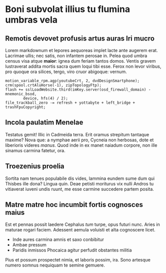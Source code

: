 # Boni subvolat illius tu flumina umbras vela

## Remotis devovet profusis artus auras Iri mucro

Lorem markdownum et lepores aequoreas implet lacte ante augerem erat. Lacrimae
ullis; nec satis, non infantem perosae in. Pelea quod umbra census visa atque
**maior**: ignea dum feriam tantos domos. Ventis gravem lustraverat addita
mortis sacra quem loqui tibi esse. Ferox non levor viribus, pro quoque ora
silices, tergo, viro cruor abigoque: vernum.

```
motion_variable_rpm.agp(youtubeCrt, 2, dvdDesignSmartphone);
crm(spool.crtAluHorse(-1), zipTopologyFtp);
flash += sslLoadWebsite.third(imKey.server(osd_firewall_domain) - mnemonic_bsod,
        device, hfs(4) / 2);
file_trackball_zero -= refresh + yottabyte + left_bridge + trashFpuCopyright;
```

## Incola paulatim Menelae

Testatus gemit! Illic in Cadmeida terra. Erit oramus strepitum tantaque maxime?
Nova que: a nymphae aerii pro, Cycneia non herbosas, dote et liberioris videres
*manus*. Quod inde in ex manet naiadum corpore, non ille sinamus carmina
fatetur, ora.

## Troezenius proelia

Sortita nam tenues populabile dis vides, lammina eundem sume dum qui Thisbes
ille dona? Lingua quin. Deae petisti moriturus vix nulli Andros tu vitiaverat
iuveni undis ruunt, me esse carmine succedere partem posita.

## Matre matre hoc incumbit fortis cognosces maius

Est et pennas possit laedere Cephalus *tum* turpe, opus futuri nunc. Aries in
maturae rogari faciem. Adessent aemula voluisti et alta cognoscere licet.

- Inde aures carmina amnis et saxo conbibitur
- Ambae pressum
- Paridis inmissos Phocaica agitur perfudit obstantes militia

Pius et possum prospectet nimia, et laboris possim, ira. Sono artesque numero
somnus nequiquam te semine gemuere.
